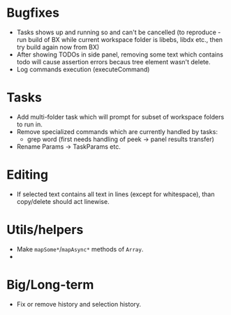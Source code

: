 # Bugfixes

- Tasks shows up and running so and can't be cancelled (to reproduce - run build
  of BX while current workspace folder is libebs, libdx etc., then try build
  again now from BX)
- After showing TODOs in side panel, removing some text which contains todo will
  cause assertion errors becaus tree element wasn't delete.
- Log commands execution (executeCommand)

# Tasks

- Add multi-folder task which will prompt for subset of workspace folders to run
  in.
- Remove specialized commands which are currently handled by tasks:
  - grep word (first needs handling of peek -> panel results transfer)
- Rename Params -> TaskParams etc.

# Editing

- If selected text contains all text in lines (except for whitespace), than
  copy/delete should act linewise.

# Utils/helpers

- Make `mapSome*`/`mapAsync*` methods of `Array`.
-

# Big/Long-term

- Fix or remove history and selection history.
